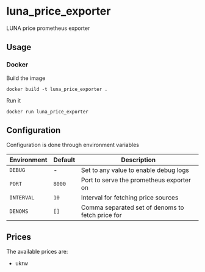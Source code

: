 # luna_price_exporter
LUNA price prometheus exporter 

## Usage

### Docker

Build the image

```
docker build -t luna_price_exporter .
```

Run it

```
docker run luna_price_exporter
```

## Configuration

Configuration is done through environment variables

| Environment | Default | Description                                      |
|-------------|---------|--------------------------------------------------|
| `DEBUG`     | -       | Set to any value to enable debug logs            |
| `PORT`      | `8000`  | Port to serve the prometheus exporter on         |
| `INTERVAL`  | `10`    | Interval for fetching price sources              |
| `DENOMS`    | `[]`    | Comma separated set of denoms to fetch price for |

## Prices

The available prices are:

- ukrw

